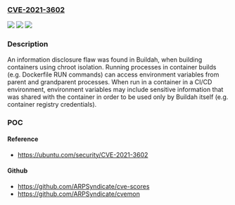 ### [CVE-2021-3602](https://cve.mitre.org/cgi-bin/cvename.cgi?name=CVE-2021-3602)
![](https://img.shields.io/static/v1?label=Product&message=buildah&color=blue)
![](https://img.shields.io/static/v1?label=Version&message=Affects%20v1.21.2%2C%20v1.20.0%2C%20v1.19.8%2C%20v1.18.0%2C%20v1.17.1%2C%20v1.16.7%2C%20Fixed%20in%20v1.21.3%2C%20v1.19.9%2C%20v1.17.2%2C%20v1.16.8%2C%20v1.22.0%20and%20above.%20&color=brightgreen)
![](https://img.shields.io/static/v1?label=Vulnerability&message=CWE-200%20-%20Exposure%20of%20Sensitive%20Information%20to%20an%20Unauthorized%20Actor&color=brightgreen)

### Description

An information disclosure flaw was found in Buildah, when building containers using chroot isolation. Running processes in container builds (e.g. Dockerfile RUN commands) can access environment variables from parent and grandparent processes. When run in a container in a CI/CD environment, environment variables may include sensitive information that was shared with the container in order to be used only by Buildah itself (e.g. container registry credentials).

### POC

#### Reference
- https://ubuntu.com/security/CVE-2021-3602

#### Github
- https://github.com/ARPSyndicate/cve-scores
- https://github.com/ARPSyndicate/cvemon

